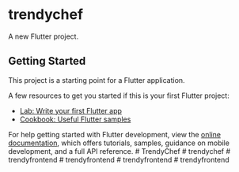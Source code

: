 # trendychef

A new Flutter project.

## Getting Started

This project is a starting point for a Flutter application.

A few resources to get you started if this is your first Flutter project:

- [Lab: Write your first Flutter app](https://docs.flutter.dev/get-started/codelab)
- [Cookbook: Useful Flutter samples](https://docs.flutter.dev/cookbook)

For help getting started with Flutter development, view the
[online documentation](https://docs.flutter.dev/), which offers tutorials,
samples, guidance on mobile development, and a full API reference.
#   T r e n d y C h e f  
 #   t r e n d y c h e f  
 #   t r e n d y f r o n t e n d  
 #   t r e n d y f r o n t e n d  
 #   t r e n d y f r o n t e n d  
 #   t r e n d y f r o n t e n d  
 